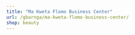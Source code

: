 ```yaml
---
title: "Ma Kweta Flomo Business Center"
url: /gbarnga/ma-kweta-flomo-business-center/
shop: beauty
---
```

